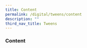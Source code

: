 ```yaml
---
title: Content
permalink: /digital/tweens/content
description: ""
third_nav_title: Tweens
---
```


### **Content**